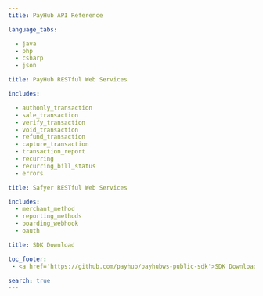 ```yaml
---
title: PayHub API Reference

language_tabs:

  - java
  - php
  - csharp
  - json

title: PayHub RESTful Web Services

includes:

  - authonly_transaction
  - sale_transaction
  - verify_transaction
  - void_transaction
  - refund_transaction
  - capture_transaction
  - transaction_report
  - recurring
  - recurring_bill_status
  - errors

title: Safyer RESTful Web Services

includes:
  - merchant_method
  - reporting_methods
  - boarding_webhook
  - oauth

title: SDK Download

toc_footer:
 - <a href='https://github.com/payhub/payhubws-public-sdk'>SDK Download</a>

search: true
---
```

